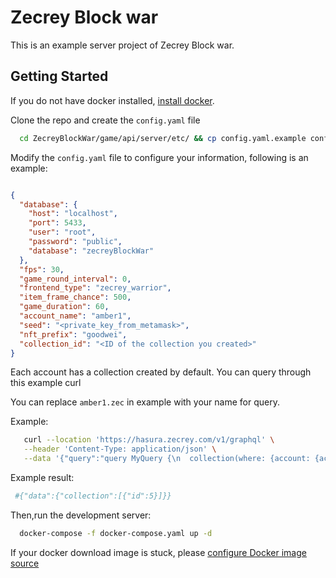 # Zecrey Block war

This is an example server project of Zecrey Block war.

## Getting Started

If you do not have docker installed, [install docker](https://dockerdocs.cn/desktop/#download-and-install).

Clone the repo and create the `config.yaml` file

```bash
  cd ZecreyBlockWar/game/api/server/etc/ && cp config.yaml.example config.yaml
```

Modify the `config.yaml` file to configure your information, following is an example:

```json

{
  "database": {
    "host": "localhost",
    "port": 5433,
    "user": "root",
    "password": "public",
    "database": "zecreyBlockWar"
  },
  "fps": 30,
  "game_round_interval": 0,
  "frontend_type": "zecrey_warrior",
  "item_frame_chance": 500,
  "game_duration": 60,
  "account_name": "amber1",
  "seed": "<private_key_from_metamask>",
  "nft_prefix": "goodwei",
  "collection_id": "<ID of the collection you created>"
}


```

Each account has a collection created by default. You can query through this example curl

You can replace `amber1.zec` in example with your name for query.

Example:

```bash
   curl --location 'https://hasura.zecrey.com/v1/graphql' \
   --header 'Content-Type: application/json' \
   --data '{"query":"query MyQuery {\n  collection(where: {account: {account_name: {_eq: \"gavinplaygameserver2.zec\"}}, l2_collection_id: {_eq: \"0\"}}) {\n    id\n  }\n}","variables":{}}'
```

Example result:

```bash
 #{"data":{"collection":[{"id":5}]}}
```

Then,run the development server:

```bash
  docker-compose -f docker-compose.yaml up -d
```

If your docker download image is stuck,
please [configure Docker image source](https://mirrors.ustc.edu.cn/help/dockerhub.html#linux)
